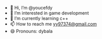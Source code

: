 - 👋 Hi, I’m @youcefdy
- 👀 I’m interested in game development
- 🌱 I’m currently learning c++
- 📫 How to reach me yy97374@gmail.com
- 😄 Pronouns: dybala

<!---
youcefdy/youcefdy is a ✨ special ✨ repository because its `README.md` (this file) appears on your GitHub profile.
You can click the Preview link to take a look at your changes.
--->
